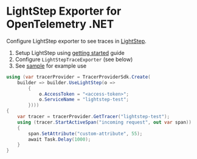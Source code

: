# LightStep Exporter for OpenTelemetry .NET

Configure LightStep exporter to see traces in [LightStep](https://lightstep.com/).

1. Setup LightStep using [getting started](https://docs.lightstep.com/docs/welcome-to-lightstep) guide
2. Configure `LightStepTraceExporter` (see below)
3. See [sample](https://github.com/open-telemetry/opentelemetry-dotnet/blob/master/samples/Exporters/Console/TestLightstep.cs) for example use

```csharp
using (var tracerProvider = TracerProviderSdk.Create(
    builder => builder.UseLightStep(o =>
        {
            o.AccessToken = "<access-token>";
            o.ServiceName = "lightstep-test";
        })))
{
    var tracer = tracerProvider.GetTracer("lightstep-test");
    using (tracer.StartActiveSpan("incoming request", out var span))
    {
        span.SetAttribute("custom-attribute", 55);
        await Task.Delay(1000);
    }
}
```
